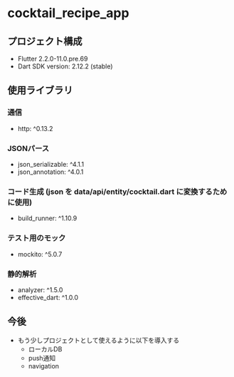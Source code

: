 # cocktail_recipe_app

## プロジェクト構成
- Flutter 2.2.0-11.0.pre.69
- Dart SDK version: 2.12.2 (stable)

## 使用ライブラリ
### 通信
- http: ^0.13.2

### JSONパース
- json_serializable: ^4.1.1
- json_annotation: ^4.0.1

### コード生成 (json を data/api/entity/cocktail.dart に変換するために使用)
- build_runner: ^1.10.9

### テスト用のモック
- mockito: ^5.0.7

### 静的解析
- analyzer: ^1.5.0
- effective_dart: ^1.0.0

## 今後
- もう少しプロジェクトとして使えるように以下を導入する
    - ローカルDB
    - push通知
    - navigation